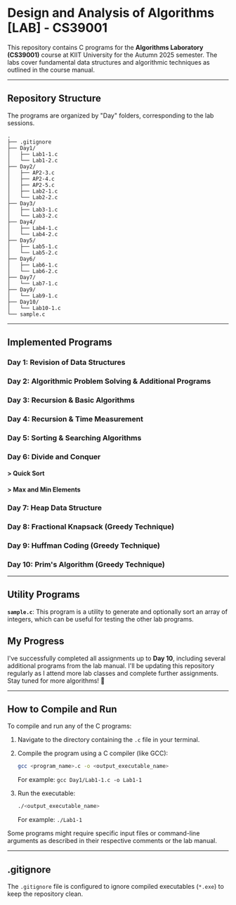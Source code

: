 # Design and Analysis of Algorithms [LAB] - CS39001

This repository contains C programs for the **Algorithms Laboratory (CS39001)** course at KIIT University for the Autumn 2025 semester. The labs cover fundamental data structures and algorithmic techniques as outlined in the course manual.

---

## Repository Structure

The programs are organized by "Day" folders, corresponding to the lab sessions.

```
.
├── .gitignore
├── Day1/
│   ├── Lab1-1.c
│   └── Lab1-2.c
├── Day2/
│   ├── AP2-3.c
│   ├── AP2-4.c
│   ├── AP2-5.c
│   ├── Lab2-1.c
│   └── Lab2-2.c
├── Day3/
│   ├── Lab3-1.c
│   └── Lab3-2.c
├── Day4/
│   ├── Lab4-1.c
│   └── Lab4-2.c
├── Day5/
│   ├── Lab5-1.c
│   └── Lab5-2.c
├── Day6/
│   ├── Lab6-1.c
│   └── Lab6-2.c
├── Day7/
│   └── Lab7-1.c
├── Day9/
│   └── Lab9-1.c
├── Day10/
│   └── Lab10-1.c
└── sample.c
```


---

## Implemented Programs

### Day 1: Revision of Data Structures
### Day 2: Algorithmic Problem Solving & Additional Programs
### Day 3: Recursion & Basic Algorithms
### Day 4: Recursion & Time Measurement
### Day 5: Sorting & Searching Algorithms
### Day 6: Divide and Conquer
####    > Quick Sort
####    > Max and Min Elements
### Day 7: Heap Data Structure
### Day 8: Fractional Knapsack (Greedy Technique)
### Day 9: Huffman Coding (Greedy Technique)
### Day 10: Prim's Algorithm (Greedy Technique)

---

## Utility Programs

**`sample.c`**: This program is a utility to generate and optionally sort an array of integers, which can be useful for testing the other lab programs.

## My Progress

I've successfully completed all assignments up to **Day 10**, including several additional programs from the lab manual. I'll be updating this repository regularly as I attend more lab classes and complete further assignments. Stay tuned for more algorithms! 🚀

---

## How to Compile and Run

To compile and run any of the C programs:

1.  Navigate to the directory containing the `.c` file in your terminal.

2.  Compile the program using a C compiler (like GCC):

    ```bash
    gcc <program_name>.c -o <output_executable_name>
    ```

    For example: `gcc Day1/Lab1-1.c -o Lab1-1`

3.  Run the executable:

    ```bash
    ./<output_executable_name>
    ```

    For example: `./Lab1-1`

Some programs might require specific input files or command-line arguments as described in their respective comments or the lab manual.

---

## .gitignore

The `.gitignore` file is configured to ignore compiled executables (`*.exe`) to keep the repository clean.